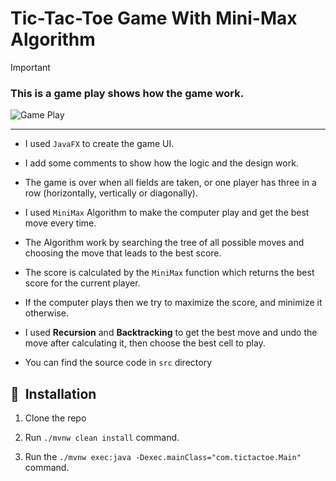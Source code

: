 # Tic-Tac-Toe Game With Mini-Max Algorithm

> [!IMPORTANT]
> ### This is a game play shows how the game work.
>![Game Play](https://media.giphy.com/media/fKzZs916Jqo1kSGqVt/giphy.gif)

<hr>

- I used `JavaFX` to create the game UI.

- I add some comments to show how the logic and the design work.

- The game is over when all fields are taken, or one player has three in a row (horizontally, vertically or diagonally).

- I used `MiniMax` Algorithm to make the computer play and get the best move every time.

- The Algorithm work by searching the tree of all possible moves and choosing the move that leads to the best score.

- The score is calculated by the `MiniMax` function which returns the best score for the current player.

- If the computer plays then we try to maximize the score, and minimize it otherwise.

- I used **Recursion** and **Backtracking** to get the best move and undo the move after calculating it, then choose the best cell to play.

- You can find the source code in `src` directory


## 🚀&nbsp; Installation
1. Clone the repo

2. Run `./mvnw clean install` command.

3. Run the `./mvnw exec:java -Dexec.mainClass="com.tictactoe.Main"` command.